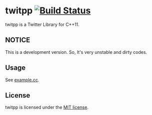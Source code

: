 # twitpp [![Build Status](https://travis-ci.org/Tosainu/twitpp.svg?branch=master)](https://travis-ci.org/Tosainu/twitpp)
twitpp is a Twitter Library for C++11.  

## NOTICE
This is a development version. So, It's very unstable and dirty codes.  

## Usage

See [example.cc](example.cc).

## License
twitpp is licensed under the [MIT license](LICENSE).
